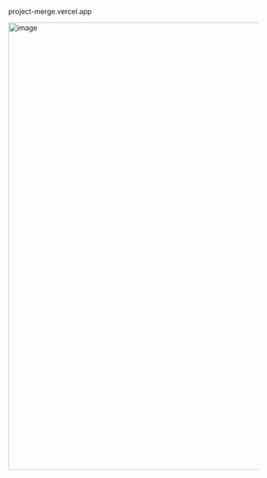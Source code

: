 
project-merge.vercel.app

<img width="901" alt="image" src="https://github.com/user-attachments/assets/ec415a78-fbf6-4528-9eee-128a896415e6">
